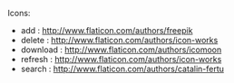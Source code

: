 Icons:
- add : http://www.flaticon.com/authors/freepik
- delete : http://www.flaticon.com/authors/icon-works
- download : http://www.flaticon.com/authors/icomoon
- refresh : http://www.flaticon.com/authors/icon-works
- search : http://www.flaticon.com/authors/catalin-fertu